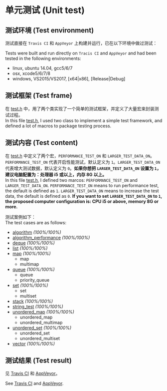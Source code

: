 单元测试 (Unit test)
=====
## 测试环境 (Test environment)
  测试直接在 `Travis CI` 和 `AppVeyor` 上构建并运行，已在以下环境中做过测试：
  
  Tests were built and run directly on `Tracis CI` and `AppVeyor` and had been tested in the following environments:

  * linux, ubuntu 14.04, gcc5/6/7
  * osx, xcode5/6/7/8
  * windows, VS2015/VS2017, [x64|x86], [Release|Debug]
  
## 测试框架 (Test frame)
  在 [test.h](https://github.com/Alinshans/miniSTL/blob/master/Test/test.h) 中，用了两个类实现了一个简单的测试框架，并定义了大量宏来封装测试过程。</br>
  In this file [test.h](https://github.com/Alinshans/miniSTL/blob/master/Test/test.h), I used two class to implement a simple test framework, and defined a lot of macros to package testing process.
  
## 测试内容 (Test content)
  在 [test.h](https://github.com/Alinshans/miniSTL/blob/master/Test/test.h) 中定义了两个宏，`PERFORMANCE_TEST_ON` 和 `LARGER_TEST_DATA_ON`。`PERFORMANCE_TEST_ON` 代表开启性能测试，默认定义为 `1`。`LARGER_TEST_DATA_ON` 代表增大测试数据，默认定义为 `0`。**如果你想把 `LARGER_TEST_DATA_ON` 设置为 `1`，建议电脑配置为：处理器 i5 或以上，内存 8G 以上。**<br>
  In this file [test.h](https://github.com/Alinshans/miniSTL/blob/master/Test/test.h), I defined two marcos: `PERFORMANCE_TEST_ON` and `LARGER_TEST_DATA_ON`. `PERFORMANCE_TEST_ON` means to run performance test, the default is defined as `1`. `LARGER_TEST_DATA_ON` means to increase the test data, the default is defined as `0`. **If you want to set `LARGER_TEST_DATA_ON` to `1`, the proposed computer configuration is: CPU i5 or above, memory 8G or more.**

  测试案例如下：<br>
  The test cases are as follows:

  * [algorithm](https://github.com/Alinshans/miniSTL/blob/master/Test/algorithm_test.h) *(100%/100%)*
  * [algorithm_performance](https://github.com/Alinshans/miniSTL/blob/master/Test/algorithm_performance_test.h) *(100%/100%)*
  * [deque](https://github.com/Alinshans/miniSTL/blob/master/Test/deque_test.h) *(100%/100%)*
  * [list](https://github.com/Alinshans/miniSTL/blob/master/Test/list_test.h) *(100%/100%)*
  * [map](https://github.com/Alinshans/miniSTL/blob/master/Test/map_test.h) *(100%/100%)*
    * map
    * multimap
  * [queue](https://github.com/Alinshans/miniSTL/blob/master/Test/queue_test.h) *(100%/100%)*
    * queue
    * priority_queue
  * [set](https://github.com/Alinshans/miniSTL/blob/master/Test/set_test.h) *(100%/100%)*
    * set
    * multiset
  * [stack](https://github.com/Alinshans/miniSTL/blob/master/Test/stack_test.h) *(100%/100%)*
  * [string_test](https://github.com/Alinshans/miniSTL/blob/master/Test/string_test.h) *(100%/100%)*
  * [unordered_map](https://github.com/Alinshans/miniSTL/blob/master/Test/unordered_map_test.h) *(100%/100%)*
    * unordered_map
    * unordered_multimap
  * [unordered_set](https://github.com/Alinshans/miniSTL/blob/master/Test/unordered_set_test.h) *(100%/100%)*
    * unordered_set
    * unordered_multiset
  * [vector](https://github.com/Alinshans/miniSTL/blob/master/Test/vector_test.h) *(100%/100%)*
  
  
## 测试结果 (Test result)
  见 [Travis CI](https://travis-ci.org/Alinshans/miniSTL) 和 [AppVeyor](https://ci.appveyor.com/project/Alinshans/miniSTL)。

  See [Travis CI](https://travis-ci.org/Alinshans/miniSTL) and [AppVeyor](https://ci.appveyor.com/project/Alinshans/miniSTL).
  
